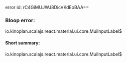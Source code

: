 error id: rC4GiMUJWJ8DicVKdEoBAA==
### Bloop error:

io.kinoplan.scalajs.react.material.ui.core.MuiInputLabel$
#### Short summary: 

io.kinoplan.scalajs.react.material.ui.core.MuiInputLabel$